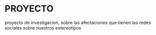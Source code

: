 # PROYECTO
proyecto de investigacion, sobre las afectaciones que tienen las redes sociales sobre nuestros estereotipos
